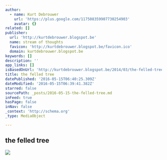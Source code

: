 ```yaml
---
author:
  - name: Kurt Debrouwer
    url: 'https://plus.google.com/117508359907730254903'
    avatar: {}
related: []
publisher:
  url: 'http://kurtdebrouwer.blogspot.be'
  name: stream of thoughts
  favicon: 'http://kurtdebrouwer.blogspot.be/favicon.ico'
  domain: kurtdebrouwer.blogspot.be
keywords: []
description: ''
app_links: []
isBasedOnUrl: 'http://kurtdebrouwer.blogspot.be/2014/03/the-felled-tree.html'
title: the felled tree
datePublished: '2016-05-15T06:40:25.309Z'
dateModified: '2016-05-15T06:39:41.382Z'
starred: false
sourcePath: _posts/2016-05-15-the-felled-tree.md
inFeed: true
hasPage: false
inNav: false
_context: 'http://schema.org'
_type: MediaObject

---
```

<article style=""><h1>the felled tree</h1><img src="http://4.bp.blogspot.com/-LAg969BhfUQ/UysySx4nGHI/AAAAAAAANaU/4fkS6683fUA/s72-c/Tara+fallen+tree+002+kopie.jpg" /></article>